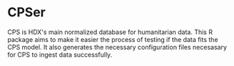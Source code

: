 CPSer
=====

CPS is HDX's main normalized database for humanitarian data. This R package aims to make it easier the process of testing if the data fits the CPS model. It also generates the necessary configuration files necesasary for CPS to ingest data successfully.